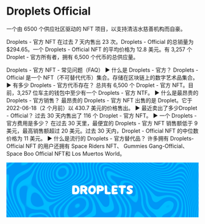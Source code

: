 # Droplets Official

一个由 6500 个供应社区驱动的 NFT 项目，以支持清洁水慈善机构而自豪。

Droplets - 官方 NFT 在过去 7 天内售出 23 次。Droplets - Official 的总销量为 $294.65。一个 Droplets - Official NFT 的平均价格为 12.8 美元。有 3,257 个 Droplet - 官方所有者，拥有 6,500 个代币的总供应量。

Droplets - 官方 NFT - 常见问题（FAQ）
▶ 什么是 Droplets - 官方？
Droplets - Official 是一个 NFT（不可替代代币）集合。存储在区块链上的数字艺术品集合。
▶ 有多少 Droplets - 官方代币存在？
总共有 6,500 个 Droplet - 官方 NFT。目前，3,257 位车主的钱包中至少有一个 Droplets - 官方 NTF。
▶ 什么是最昂贵的 Droplets - 官方销售？
最昂贵的 Droplets - 官方 NFT 出售的是 Droplet。它于 2022-06-18（2 个月前）以 430.7 美元的价格售出。
▶ 最近卖出了多少Droplet - Official？
过去 30 天内售出了 116 个 Droplet - 官方 NFT。
▶ 一个 Droplets - 官方费用是多少？
在过去 30 天里，最便宜的 Droplets - 官方 NFT 销售额低于 9 美元，最高销售额超过 20 美元。过去 30 天内，Droplet - Official NFT 的中位数价格为 11 美元。
▶ 什么是流行的 Droplets - 官方替代品？
许多拥有 Droplets-Official NFT 的用户还拥有 Space Riders NFT、 Gummies Gang-Official、 Space Boo Official NFT和 Los Muertos World。

![NFT](unnamed.png)




